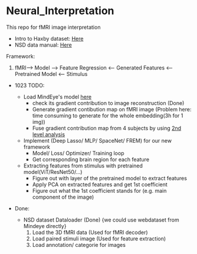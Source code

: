# Neural_Interpretation

This repo for fMRI image interpretation
* Intro to Haxby dataset: [Here](https://main-educational.github.io/brain_encoding_decoding/haxby_data.html)
* NSD data manual: [Here](https://cvnlab.slite.page/p/CT9Fwl4_hc/NSD-Data-Manual)

Framework: 

1. fMRI--> Model --> Feature Regression <-- Generated Features <-- Pretrained Model <-- Stimulus
* 1023 TODO:
    - Load MindEye's model [here](https://huggingface.co/datasets/pscotti/naturalscenesdataset/tree/main)
        - check its gradient contribution to image reconstruction (Done)
        - Generate gradient contibution map on fMRI image (Problem here: time consuming to generate for the whole embedding(3h for 1 img))
        - Fuse gradient contribution map from 4 subjects by using [2nd level analysis](https://nilearn.github.io/stable/auto_examples/05_glm_second_level/plot_thresholding.html#)
    - Implement (Deep Lasso/ MLP/ SpaceNet/ FREM) for our new framework
        - Model/ Loss/ Optimizer/ Training loop
        - Get corresponding brain region for each feature
    - Extracting features from stimulus with pretrained model(ViT/ResNet50/...)
        - Figure out with layer of the pretrained model to extract features
        - Apply PCA on extracted features and get 1st coefficient
        - Figure out what the 1st coefficient stands for (e.g. main component of the image)

* Done:
    - NSD dataset Dataloader (Done) {we could use webdataset from Mindeye directly}
        1. Load the 3D fMRI data (Used for fMRI decoder)
        2. Load paired stimuli image (Used for feature extraction)
        3. Load annotation/ categorie for images



<!-- * Todo:
    - Implement SpaceNet on Haxby
    - 3D Grad-CAM 
    - Try Deep Lasso
    - Try CNN
    - Pretrain deep model with contrastive learning by recon (Probably we can use fMRI+image CLIP/ MAE/ Swap) -->

